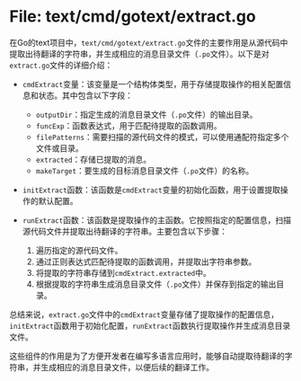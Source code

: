 # File: text/cmd/gotext/extract.go

在Go的text项目中，`text/cmd/gotext/extract.go`文件的主要作用是从源代码中提取出待翻译的字符串，并生成相应的消息目录文件（`.po`文件）。以下是对`extract.go`文件的详细介绍：

- `cmdExtract`变量：该变量是一个结构体类型，用于存储提取操作的相关配置信息和状态。其中包含以下字段：
  - `outputDir`：指定生成的消息目录文件（`.po`文件）的输出目录。
  - `funcExp`：函数表达式，用于匹配待提取的函数调用。
  - `filePatterns`：需要扫描的源代码文件的模式，可以使用通配符指定多个文件或目录。
  - `extracted`：存储已提取的消息。
  - `makeTarget`：要生成的目标消息目录文件（`.po`文件）的名称。

- `initExtract`函数：该函数是`cmdExtract`变量的初始化函数，用于设置提取操作的默认配置。

- `runExtract`函数：该函数是提取操作的主函数。它按照指定的配置信息，扫描源代码文件并提取出待翻译的字符串。主要包含以下步骤：
  1. 遍历指定的源代码文件。
  2. 通过正则表达式匹配待提取的函数调用，并提取出字符串参数。
  3. 将提取的字符串存储到`cmdExtract.extracted`中。
  4. 根据提取的字符串生成消息目录文件（`.po`文件）并保存到指定的输出目录。

总结来说，`extract.go`文件中的`cmdExtract`变量存储了提取操作的配置信息，`initExtract`函数用于初始化配置，`runExtract`函数执行提取操作并生成消息目录文件。

这些组件的作用是为了方便开发者在编写多语言应用时，能够自动提取待翻译的字符串，并生成相应的消息目录文件，以便后续的翻译工作。

